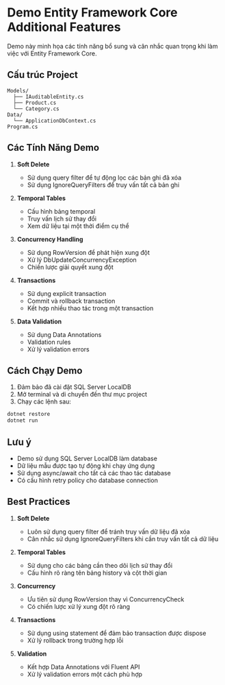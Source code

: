 # Demo Entity Framework Core Additional Features

Demo này minh họa các tính năng bổ sung và cân nhắc quan trọng khi làm việc với Entity Framework Core.

## Cấu trúc Project

```
Models/
  ├── IAuditableEntity.cs
  ├── Product.cs
  └── Category.cs
Data/
  └── ApplicationDbContext.cs
Program.cs
```

## Các Tính Năng Demo

1. **Soft Delete**
   - Sử dụng query filter để tự động lọc các bản ghi đã xóa
   - Sử dụng IgnoreQueryFilters để truy vấn tất cả bản ghi

2. **Temporal Tables**
   - Cấu hình bảng temporal
   - Truy vấn lịch sử thay đổi
   - Xem dữ liệu tại một thời điểm cụ thể

3. **Concurrency Handling**
   - Sử dụng RowVersion để phát hiện xung đột
   - Xử lý DbUpdateConcurrencyException
   - Chiến lược giải quyết xung đột

4. **Transactions**
   - Sử dụng explicit transaction
   - Commit và rollback transaction
   - Kết hợp nhiều thao tác trong một transaction

5. **Data Validation**
   - Sử dụng Data Annotations
   - Validation rules
   - Xử lý validation errors

## Cách Chạy Demo

1. Đảm bảo đã cài đặt SQL Server LocalDB
2. Mở terminal và di chuyển đến thư mục project
3. Chạy các lệnh sau:

```bash
dotnet restore
dotnet run
```

## Lưu ý

- Demo sử dụng SQL Server LocalDB làm database
- Dữ liệu mẫu được tạo tự động khi chạy ứng dụng
- Sử dụng async/await cho tất cả các thao tác database
- Có cấu hình retry policy cho database connection

## Best Practices

1. **Soft Delete**
   - Luôn sử dụng query filter để tránh truy vấn dữ liệu đã xóa
   - Cân nhắc sử dụng IgnoreQueryFilters khi cần truy vấn tất cả dữ liệu

2. **Temporal Tables**
   - Sử dụng cho các bảng cần theo dõi lịch sử thay đổi
   - Cấu hình rõ ràng tên bảng history và cột thời gian

3. **Concurrency**
   - Ưu tiên sử dụng RowVersion thay vì ConcurrencyCheck
   - Có chiến lược xử lý xung đột rõ ràng

4. **Transactions**
   - Sử dụng using statement để đảm bảo transaction được dispose
   - Xử lý rollback trong trường hợp lỗi

5. **Validation**
   - Kết hợp Data Annotations với Fluent API
   - Xử lý validation errors một cách phù hợp 